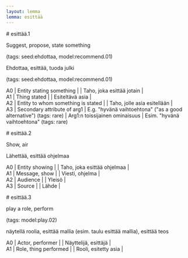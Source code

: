 ```yaml
---
layout: lemma
lemma: esittää
---
```


<div class="sense">
# <span class="sensename">esittää.1</span>

<span class="description">Suggest, propose, state something</span>

(tags: seed:ehdottaa, model:recommend.01)

<span class="description">Ehdottaa, esittää, tuoda julki</span>

(tags: seed:ehdottaa, model:recommend.01)

A0 | Entity stating something |   | Taho, joka esittää jotain |  
A1 | Thing stated |   | Esiteltävä asia |  
A2 | Entity to whom something is stated |   | Taho, jolle asia esitellään |  
A3 | Secondary attribute of arg1 | E.g. "hyvänä vaihtoehtona" ("as a good alternative") (tags: rare) | Arg1:n toissijainen ominaisuus | Esim. "hyvänä vaihtoehtona" (tags: rare)

</div>

<div class="sense">
# <span class="sensename">esittää.2</span>

<span class="description">Show, air</span>



<span class="description">Lähettää, esittää ohjelmaa</span>

A0 | Entity showing |   | Taho, joka esittää ohjelmaa |  
A1 | Message, show |   | Viesti, ohjelma |  
A2 | Audience |   | Yleisö |  
A3 | Source |   | Lähde |  

</div>

<div class="sense">
# <span class="sensename">esittää.3</span>

<span class="description">play a role, perform</span>

(tags: model:play.02)

<span class="description">näytellä roolia, esittää mallia (esim. taulu esittää mallia), esittää teos</span>

A0 | Actor, performer |   | Näyttelijä, esittäjä |  
A1 | Role, thing performed |   | Rooli, esitetty asia |  

</div>

